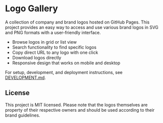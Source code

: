 # Logo Gallery

A collection of company and brand logos hosted on GitHub Pages. This project provides an easy way to access and use various brand logos in SVG and PNG formats with a user-friendly interface.

- Browse logos in grid or list view
- Search functionality to find specific logos
- Copy direct URL to any logo with one click
- Download logos directly
- Responsive design that works on mobile and desktop

For setup, development, and deployment instructions, see [DEVELOPMENT.md](./DEVELOPMENT.md).

## License

This project is MIT licensed. Please note that the logos themselves are property of their respective owners and should be used according to their brand guidelines.
